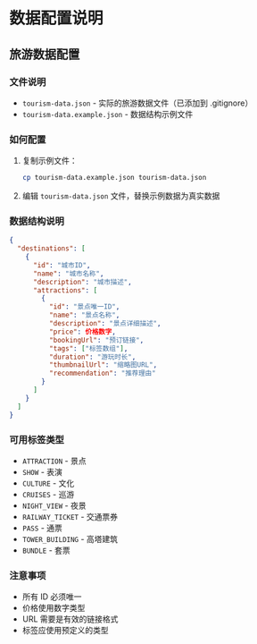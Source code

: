 # 数据配置说明

## 旅游数据配置

### 文件说明
- `tourism-data.json` - 实际的旅游数据文件（已添加到 .gitignore）
- `tourism-data.example.json` - 数据结构示例文件

### 如何配置

1. 复制示例文件：
   ```bash
   cp tourism-data.example.json tourism-data.json
   ```

2. 编辑 `tourism-data.json` 文件，替换示例数据为真实数据

### 数据结构说明

```json
{
  "destinations": [
    {
      "id": "城市ID",
      "name": "城市名称", 
      "description": "城市描述",
      "attractions": [
        {
          "id": "景点唯一ID",
          "name": "景点名称",
          "description": "景点详细描述",
          "price": 价格数字,
          "bookingUrl": "预订链接",
          "tags": ["标签数组"],
          "duration": "游玩时长",
          "thumbnailUrl": "缩略图URL",
          "recommendation": "推荐理由"
        }
      ]
    }
  ]
}
```

### 可用标签类型
- `ATTRACTION` - 景点
- `SHOW` - 表演
- `CULTURE` - 文化
- `CRUISES` - 巡游
- `NIGHT_VIEW` - 夜景
- `RAILWAY_TICKET` - 交通票券
- `PASS` - 通票
- `TOWER_BUILDING` - 高塔建筑
- `BUNDLE` - 套票

### 注意事项
- 所有 ID 必须唯一
- 价格使用数字类型
- URL 需要是有效的链接格式
- 标签应使用预定义的类型 